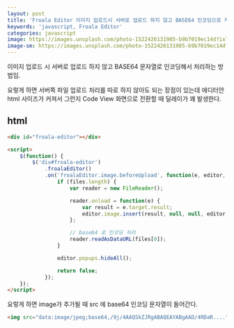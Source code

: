 ```yaml
---
layout: post
title: 'Froala Editor 이미지 업로드시 서버로 업로드 하지 않고 BASE64 인코딩으로 처리하기'
keywords: 'javascript, Froala Editor'
categories: javascript
image: https://images.unsplash.com/photo-1522426131985-b9b7019ec14d?ixlib=rb-1.2.1&q=80&fm=jpg&crop=entropy&cs=tinysrgb&w=2000&h=1200&fit=crop&ixid=eyJhcHBfaWQiOjF9
image-sm: https://images.unsplash.com/photo-1522426131985-b9b7019ec14d?ixlib=rb-1.2.1&q=80&fm=jpg&crop=entropy&cs=tinysrgb&w=500&h=300&fit=crop&ixid=eyJhcHBfaWQiOjF9
---
```


이미지 업로드 시 서버로 업로드 하지 않고 BASE64 문자열로 인코딩해서 처리하는 방법임.

요렇게 하면 서버쪽 파일 업로드 처리를 따로 하지 않아도 되는 장점이 있는데 에디터안 html 사이즈가 커져서 그런지 Code View 화면으로 전환할 때 딜레이가 꽤 발생한다.

## html

```html
<div id="froala-editor"></div>

<script>
    $(function() {
        $('div#froala-editor')
            .froalaEditor()
            .on('froalaEditor.image.beforeUpload', function(e, editor, files) {
                if (files.length) {
                    var reader = new FileReader();

                    reader.onload = function(e) {
                        var result = e.target.result;
                        editor.image.insert(result, null, null, editor.image.get());
                    };

                    // base64 로 인코딩 처리
                    reader.readAsDataURL(files[0]);
                }

                editor.popups.hideAll();

                return false;
            });
    });
</script>
```

요렇게 하면 image가 추가될 때 src 에 base64 인코딩 문자열이 들어간다.

```html
<img src="data:image/jpeg;base64,/9j/4AAQSkZJRgABAQEAYABgAAD/4RDaR...." style="width: 300px;" class="fr-fic fr-dib" />
```

<ins class="adsbygoogle"
     style="display:block; text-align:center;"
     data-ad-layout="in-article"
     data-ad-format="fluid"
     data-ad-client="ca-pub-7073298118440059"
     data-ad-slot="8400970402"></ins>

<script>
     (adsbygoogle = window.adsbygoogle || []).push({});
</script>
